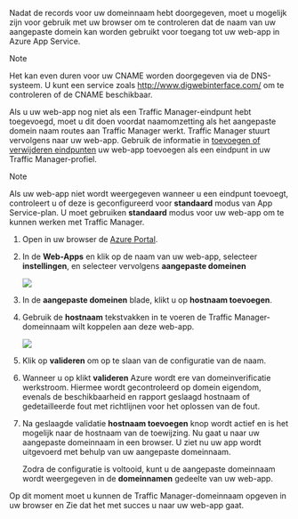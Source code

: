 Nadat de records voor uw domeinnaam hebt doorgegeven, moet u mogelijk zijn voor gebruik met uw browser om te controleren dat de naam van uw aangepaste domein kan worden gebruikt voor toegang tot uw web-app in Azure App Service.

> [!NOTE]
> Het kan even duren voor uw CNAME worden doorgegeven via de DNS-systeem. U kunt een service zoals <a href="http://www.digwebinterface.com/">http://www.digwebinterface.com/</a> om te controleren of de CNAME beschikbaar.
> 
> 

Als u uw web-app nog niet als een Traffic Manager-eindpunt hebt toegevoegd, moet u dit doen voordat naamomzetting als het aangepaste domein naam routes aan Traffic Manager werkt. Traffic Manager stuurt vervolgens naar uw web-app. Gebruik de informatie in [toevoegen of verwijderen eindpunten](../articles/traffic-manager/traffic-manager-endpoints.md) uw web-app toevoegen als een eindpunt in uw Traffic Manager-profiel.

> [!NOTE]
> Als uw web-app niet wordt weergegeven wanneer u een eindpunt toevoegt, controleert u of deze is geconfigureerd voor **standaard** modus van App Service-plan. U moet gebruiken **standaard** modus voor uw web-app om te kunnen werken met Traffic Manager.
> 
> 

1. Open in uw browser de [Azure Portal](https://portal.azure.com).
2. In de **Web-Apps** en klik op de naam van uw web-app, selecteer **instellingen**, en selecteer vervolgens **aangepaste domeinen**
   
    ![](./media/custom-dns-web-site/dncmntask-cname-6.png)
3. In de **aangepaste domeinen** blade, klikt u op **hostnaam toevoegen**.
4. Gebruik de **hostnaam** tekstvakken in te voeren de Traffic Manager-domeinnaam wilt koppelen aan deze web-app.
   
    ![](./media/custom-dns-web-site/dncmntask-cname-8.png)
5. Klik op **valideren** om op te slaan van de configuratie van de naam.
6. Wanneer u op klikt **valideren** Azure wordt ere van domeinverificatie werkstroom. Hiermee wordt gecontroleerd op domein eigendom, evenals de beschikbaarheid en rapport geslaagd hostnaam of gedetailleerde fout met richtlijnen voor het oplossen van de fout.    
7. Na geslaagde validatie **hostnaam toevoegen** knop wordt actief en is het mogelijk naar de hostnaam van de toewijzing. Nu gaat u naar uw aangepaste domeinnaam in een browser. U ziet nu uw app wordt uitgevoerd met behulp van uw aangepaste domeinnaam. 
   
   Zodra de configuratie is voltooid, kunt u de aangepaste domeinnaam wordt weergegeven in de **domeinnamen** gedeelte van uw web-app.

Op dit moment moet u kunnen de Traffic Manager-domeinnaam opgeven in uw browser en Zie dat het met succes u naar uw web-app gaat.


